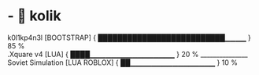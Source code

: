 
# - 👋 **kolik**
k0l1kp4n3l [BOOTSTRAP] { ██████████████████████████▁▁▁▁ } 85 %      
             .Xquare v4 [LUA] { ████▁▁▁▁▁▁▁▁▁▁▁▁▁▁▁▁ } 20 %                 _______________
Soviet Simulation [LUA ROBLOX]  { ██▁▁▁▁▁▁▁▁▁▁▁▁▁▁▁▁ } 10 %
